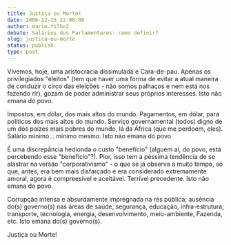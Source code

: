 ```yaml
---
title: Justiça ou Morte!
date: 2006-12-15 22:00:00
author: mario.filho2
debate: Salários dos Parlamentares: como definir?
slug: justica-ou-morte
status: publish 
type: post
---
```


Vivemos, hoje, uma aristocracia dissimulada e Cara-de-pau. Apenas os privilegiados "eleitos" (tem que haver uma forma de evitar a atual maneira de conduzir o circo das eleições - não somos palhaços e nem está nos fazendo rir), gozam de poder administrar seus próprios interesses. Isto não emana do povo.  

Impostos, em dólar, dos mais altos do mundo. Pagamentos, em dólar, para políticos dos mais altos do mundo. Serviço governamental (todos) digno de um dos paízes mais pobres do mundo, lá da África (que me perdoem, eles). Salário mínimo... mínimo mesmo. Isto não emana do povo  

É uma discrepância hedionda o custo "benefício" (alguém aí, do povo, está percebendo esse "benefício"?). Pior, isso tem a péssima tendência de se alastrar na versão "corporativismo" - o que se já observa a muito tempo, só que, antes, era bem mais disfarçado e era considerado extremamente amoral, agora é compreesível e aceitável. Terrível precedente. Isto não emana do povo.  

Corrupção intensa e absurdamente impregnada na rés pública; ausência do(s) governo(s) nas áreas de saúde, segurança, educação, infra-estrutura, transporte, tecnologia, energia, desenvolvimento, meio-ambiente, Fazenda, etc. Isto emana do(s) governo(s).  

Justiça ou Morte!
